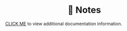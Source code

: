 <h1 align="center">📓 Notes</h1>

[CLICK ME](https://laernos.gitbook.io/patates-sevenler/komutlar/tools-and-utilities) to view additional documentation information. 

